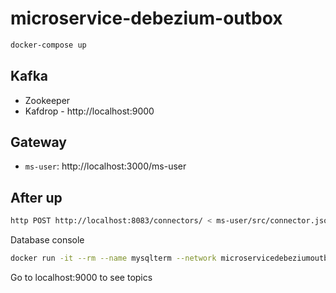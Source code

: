 # microservice-debezium-outbox

```sh
docker-compose up
```

## Kafka

- Zookeeper
- Kafdrop - http://localhost:9000

## Gateway

- `ms-user`: http://localhost:3000/ms-user


## After up

```sh
http POST http://localhost:8083/connectors/ < ms-user/src/connector.json
```

Database console <optional>
```sh
docker run -it --rm --name mysqlterm --network microservicedebeziumoutbox_default --link db-ms-user --rm mysql:5.7 sh -c 'exec mysql -h db-ms-user -uroot -ptoor -D ms_user'
```

Go to localhost:9000 to see topics
